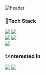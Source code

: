 ![header](https://capsule-render.vercel.app/api?type=waving&color=gradient&height=250&fontSize=40&fontAlignY=40&animation=fadeIn&text=Hello%20%20World!)

### 📖Tech Stack

<div>
<img src="https://img.shields.io/badge/Java-007396?style=flat&logo=Conda-Forge&logoColor=white"/>
<img src="https://img.shields.io/badge/javascript-F7DF1E?style=flat&logo=javascript&logoColor=black">
<br>

<img src="https://img.shields.io/badge/MySQL-4479A1?style=flat&logo=MySQL&logoColor=white"/> 
<img src="https://img.shields.io/badge/oracle-F80000?style=flat&logo=oracle&logoColor=white">
<br>
<img src="https://img.shields.io/badge/SpringBoot-6DB33F?style=flat&logo=SpringBoot&logoColor=white" /> 
</div>

### ✨Interested in

<div>
<img src="https://img.shields.io/badge/Docker-2496ED?style=flat&logo=docker&logoColor=white"/>
<img src="https://img.shields.io/badge/SpringBoot-6DB33F?style=flat&logo=Spring&logoColor=white" />  
</div>


